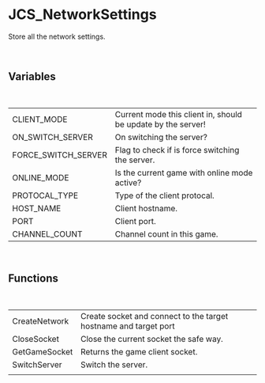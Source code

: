 <div id="content-header">
  <h1>JCS_NetworkSettings</h1>
</div>

<p>
  Store all the network settings.
</p>


<br/>
<h2>Variables</h2>
<br/>

<table>
  <tr>
    <td>CLIENT_MODE</td>
    <td>Current mode this client in, should be update by the server!</td>
  </tr>
  <tr>
    <td>ON_SWITCH_SERVER</td>
    <td>On switching the server?</td>
  </tr>
  <tr>
    <td>FORCE_SWITCH_SERVER</td>
    <td>Flag to check if is force switching the server.</td>
  </tr>
  <tr>
    <td>ONLINE_MODE</td>
    <td>Is the current game with online mode active?</td>
  </tr>
  <tr>
    <td>PROTOCAL_TYPE</td>
    <td>Type of the client protocal.</td>
  </tr>
  <tr>
    <td>HOST_NAME</td>
    <td>Client hostname.</td>
  </tr>
  <tr>
    <td>PORT</td>
    <td>Client port.</td>
  </tr>
  <tr>
    <td>CHANNEL_COUNT</td>
    <td>Channel count in this game.</td>
  </tr>
</table>


<br/>
<h2>Functions</h2>
<br/>

<table>
  <tr>
    <td>CreateNetwork</td>
    <td>Create socket and connect to the target hostname and target port</td>
  </tr>
  <tr>
    <td>CloseSocket</td>
    <td>Close the current socket the safe way.</td>
  </tr>
  <tr>
    <td>GetGameSocket</td>
    <td>Returns the game client socket.</td>
  </tr>
  <tr>
    <td>SwitchServer</td>
    <td>Switch the server.</td>
  </tr>
  <tr>
    <td></td>
  </tr>
</table>
